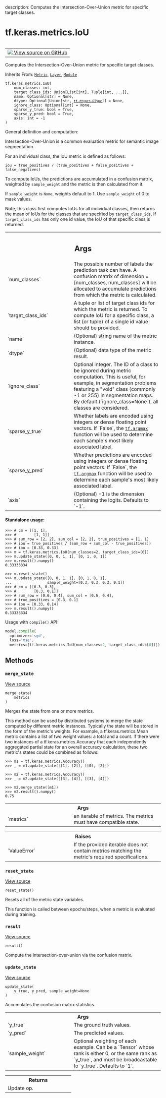 description: Computes the Intersection-Over-Union metric for specific target classes.

<div itemscope itemtype="http://developers.google.com/ReferenceObject">
<meta itemprop="name" content="tf.keras.metrics.IoU" />
<meta itemprop="path" content="Stable" />
<meta itemprop="property" content="__init__"/>
<meta itemprop="property" content="merge_state"/>
<meta itemprop="property" content="reset_state"/>
<meta itemprop="property" content="result"/>
<meta itemprop="property" content="update_state"/>
</div>

# tf.keras.metrics.IoU

<!-- Insert buttons and diff -->

<table class="tfo-notebook-buttons tfo-api nocontent" align="left">
<td>
  <a target="_blank" href="https://github.com/keras-team/keras/tree/v2.15.0/keras/metrics/iou_metrics.py#L156-L307">
    <img src="https://www.tensorflow.org/images/GitHub-Mark-32px.png" />
    View source on GitHub
  </a>
</td>
</table>



Computes the Intersection-Over-Union metric for specific target classes.

Inherits From: [`Metric`](../../../tf/keras/metrics/Metric.md), [`Layer`](../../../tf/keras/layers/Layer.md), [`Module`](../../../tf/Module.md)

<pre class="devsite-click-to-copy prettyprint lang-py tfo-signature-link">
<code>tf.keras.metrics.IoU(
    num_classes: int,
    target_class_ids: Union[List[int], Tuple[int, ...]],
    name: Optional[str] = None,
    dtype: Optional[Union[str, <a href="../../../tf/dtypes/DType.md"><code>tf.dtypes.DType</code></a>]] = None,
    ignore_class: Optional[int] = None,
    sparse_y_true: bool = True,
    sparse_y_pred: bool = True,
    axis: int = -1
)
</code></pre>



<!-- Placeholder for "Used in" -->

General definition and computation:

Intersection-Over-Union is a common evaluation metric for semantic image
segmentation.

For an individual class, the IoU metric is defined as follows:

```
iou = true_positives / (true_positives + false_positives + false_negatives)
```

To compute IoUs, the predictions are accumulated in a confusion matrix,
weighted by `sample_weight` and the metric is then calculated from it.

If `sample_weight` is `None`, weights default to 1.
Use `sample_weight` of 0 to mask values.

Note, this class first computes IoUs for all individual classes, then
returns the mean of IoUs for the classes that are specified by
`target_class_ids`. If `target_class_ids` has only one id value, the IoU of
that specific class is returned.

<!-- Tabular view -->
 <table class="responsive fixed orange">
<colgroup><col width="214px"><col></colgroup>
<tr><th colspan="2"><h2 class="add-link">Args</h2></th></tr>

<tr>
<td>
`num_classes`<a id="num_classes"></a>
</td>
<td>
The possible number of labels the prediction task can have.
A confusion matrix of dimension = [num_classes, num_classes] will be
allocated to accumulate predictions from which the metric is calculated.
</td>
</tr><tr>
<td>
`target_class_ids`<a id="target_class_ids"></a>
</td>
<td>
A tuple or list of target class ids for which the metric
is returned. To compute IoU for a specific class, a list (or tuple) of a
single id value should be provided.
</td>
</tr><tr>
<td>
`name`<a id="name"></a>
</td>
<td>
(Optional) string name of the metric instance.
</td>
</tr><tr>
<td>
`dtype`<a id="dtype"></a>
</td>
<td>
(Optional) data type of the metric result.
</td>
</tr><tr>
<td>
`ignore_class`<a id="ignore_class"></a>
</td>
<td>
Optional integer. The ID of a class to be ignored during
metric computation. This is useful, for example, in segmentation
problems featuring a "void" class (commonly -1 or 255) in segmentation
maps. By default (`ignore_class=None`), all classes are considered.
</td>
</tr><tr>
<td>
`sparse_y_true`<a id="sparse_y_true"></a>
</td>
<td>
Whether labels are encoded using integers or
dense floating point vectors. If `False`, the <a href="../../../tf/math/argmax.md"><code>tf.argmax</code></a> function
will be used to determine each sample's most likely associated label.
</td>
</tr><tr>
<td>
`sparse_y_pred`<a id="sparse_y_pred"></a>
</td>
<td>
Whether predictions are encoded using integers or
dense floating point vectors. If `False`, the <a href="../../../tf/math/argmax.md"><code>tf.argmax</code></a> function
will be used to determine each sample's most likely associated label.
</td>
</tr><tr>
<td>
`axis`<a id="axis"></a>
</td>
<td>
(Optional) -1 is the dimension containing the logits.
Defaults to `-1`.
</td>
</tr>
</table>



#### Standalone usage:



```
>>> # cm = [[1, 1],
>>> #        [1, 1]]
>>> # sum_row = [2, 2], sum_col = [2, 2], true_positives = [1, 1]
>>> # iou = true_positives / (sum_row + sum_col - true_positives))
>>> # iou = [0.33, 0.33]
>>> m = tf.keras.metrics.IoU(num_classes=2, target_class_ids=[0])
>>> m.update_state([0, 0, 1, 1], [0, 1, 0, 1])
>>> m.result().numpy()
0.33333334
```

```
>>> m.reset_state()
>>> m.update_state([0, 0, 1, 1], [0, 1, 0, 1],
...                sample_weight=[0.3, 0.3, 0.3, 0.1])
>>> # cm = [[0.3, 0.3],
>>> #        [0.3, 0.1]]
>>> # sum_row = [0.6, 0.4], sum_col = [0.6, 0.4],
>>> # true_positives = [0.3, 0.1]
>>> # iou = [0.33, 0.14]
>>> m.result().numpy()
0.33333334
```

Usage with `compile()` API:

```python
model.compile(
  optimizer='sgd',
  loss='mse',
  metrics=[tf.keras.metrics.IoU(num_classes=2, target_class_ids=[0])])
```

## Methods

<h3 id="merge_state"><code>merge_state</code></h3>

<a target="_blank" class="external" href="https://github.com/keras-team/keras/tree/v2.15.0/keras/metrics/base_metric.py#L288-L326">View source</a>

<pre class="devsite-click-to-copy prettyprint lang-py tfo-signature-link">
<code>merge_state(
    metrics
)
</code></pre>

Merges the state from one or more metrics.

This method can be used by distributed systems to merge the state
computed by different metric instances. Typically the state will be
stored in the form of the metric's weights. For example, a
tf.keras.metrics.Mean metric contains a list of two weight values: a
total and a count. If there were two instances of a
tf.keras.metrics.Accuracy that each independently aggregated partial
state for an overall accuracy calculation, these two metric's states
could be combined as follows:

```
>>> m1 = tf.keras.metrics.Accuracy()
>>> _ = m1.update_state([[1], [2]], [[0], [2]])
```

```
>>> m2 = tf.keras.metrics.Accuracy()
>>> _ = m2.update_state([[3], [4]], [[3], [4]])
```

```
>>> m2.merge_state([m1])
>>> m2.result().numpy()
0.75
```

<!-- Tabular view -->
 <table class="responsive fixed orange">
<colgroup><col width="214px"><col></colgroup>
<tr><th colspan="2">Args</th></tr>

<tr>
<td>
`metrics`
</td>
<td>
an iterable of metrics. The metrics must have compatible
state.
</td>
</tr>
</table>



<!-- Tabular view -->
 <table class="responsive fixed orange">
<colgroup><col width="214px"><col></colgroup>
<tr><th colspan="2">Raises</th></tr>

<tr>
<td>
`ValueError`
</td>
<td>
If the provided iterable does not contain metrics matching
the metric's required specifications.
</td>
</tr>
</table>



<h3 id="reset_state"><code>reset_state</code></h3>

<a target="_blank" class="external" href="https://github.com/keras-team/keras/tree/v2.15.0/keras/metrics/iou_metrics.py#L150-L153">View source</a>

<pre class="devsite-click-to-copy prettyprint lang-py tfo-signature-link">
<code>reset_state()
</code></pre>

Resets all of the metric state variables.

This function is called between epochs/steps,
when a metric is evaluated during training.

<h3 id="result"><code>result</code></h3>

<a target="_blank" class="external" href="https://github.com/keras-team/keras/tree/v2.15.0/keras/metrics/iou_metrics.py#L266-L295">View source</a>

<pre class="devsite-click-to-copy prettyprint lang-py tfo-signature-link">
<code>result()
</code></pre>

Compute the intersection-over-union via the confusion matrix.


<h3 id="update_state"><code>update_state</code></h3>

<a target="_blank" class="external" href="https://github.com/keras-team/keras/tree/v2.15.0/keras/metrics/iou_metrics.py#L98-L148">View source</a>

<pre class="devsite-click-to-copy prettyprint lang-py tfo-signature-link">
<code>update_state(
    y_true, y_pred, sample_weight=None
)
</code></pre>

Accumulates the confusion matrix statistics.


<!-- Tabular view -->
 <table class="responsive fixed orange">
<colgroup><col width="214px"><col></colgroup>
<tr><th colspan="2">Args</th></tr>

<tr>
<td>
`y_true`
</td>
<td>
The ground truth values.
</td>
</tr><tr>
<td>
`y_pred`
</td>
<td>
The predicted values.
</td>
</tr><tr>
<td>
`sample_weight`
</td>
<td>
Optional weighting of each example. Can
be a `Tensor` whose rank is either 0, or the same rank as `y_true`,
and must be broadcastable to `y_true`. Defaults to `1`.
</td>
</tr>
</table>



<!-- Tabular view -->
 <table class="responsive fixed orange">
<colgroup><col width="214px"><col></colgroup>
<tr><th colspan="2">Returns</th></tr>
<tr class="alt">
<td colspan="2">
Update op.
</td>
</tr>

</table>





